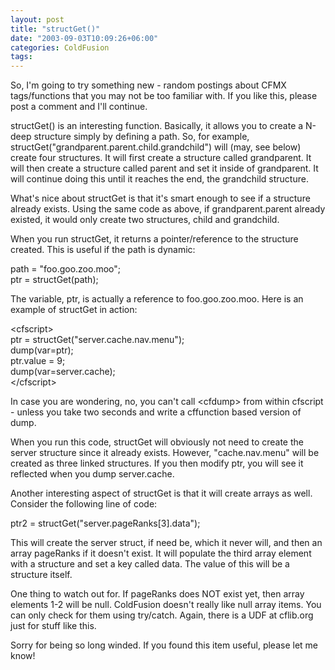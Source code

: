 ```yaml
---
layout: post
title: "structGet()"
date: "2003-09-03T10:09:26+06:00"
categories: ColdFusion 
tags: 
---
```


So, I'm going to try something new - random postings about CFMX tags/functions that you may not be too familiar with. If you like this, please post a comment and I'll continue.

structGet() is an interesting function. Basically, it allows you to create a N-deep structure simply by defining a path. So, for example, structGet("grandparent.parent.child.grandchild") will (may, see below) create four structures. It will first create a structure called grandparent. It will then create a structure called parent and set it inside of grandparent. It will continue doing this until it reaches the end, the grandchild structure.

What's nice about structGet is that it's smart enough to see if a structure already exists. Using the same code as above, if grandparent.parent already existed, it would only create two structures, child and grandchild. 

When you run structGet, it returns a pointer/reference to the structure created. This is useful if the path is dynamic:

path = "foo.goo.zoo.moo";<br>
ptr = structGet(path);

The variable, ptr, is actually a reference to foo.goo.zoo.moo. Here is an example of structGet in action:

&lt;cfscript&gt;<br>
ptr = structGet("server.cache.nav.menu");<br>
dump(var=ptr);<br>
ptr.value = 9;<br>
dump(var=server.cache);<br>
&lt;/cfscript&gt;

In case you are wondering, no, you can't call &lt;cfdump&gt; from within cfscript - unless you take two seconds and write a cffunction based version of dump. 

When you run this code, structGet will obviously not need to create the server structure since it already exists. However, "cache.nav.menu" will be created as three linked structures. If you then modify ptr, you will see it reflected when you dump server.cache.

Another interesting aspect of structGet is that it will create arrays as well. Consider the following line of code: 

ptr2 = structGet("server.pageRanks[3].data");

This will create the server struct, if need be, which it never will, and then an array pageRanks if it doesn't exist. It will populate the third array element with a structure and set a key called data. The value of this will be a structure itself.

One thing to watch out for. If pageRanks does NOT exist yet, then array elements 1-2 will be null. ColdFusion doesn't really like null array items. You can only check for them using try/catch. Again, there is a UDF at cflib.org just for stuff like this.

Sorry for being so long winded. If you found this item useful, please let me know!